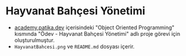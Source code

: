 # Hayvanat Bahçesi Yönetimi
 - [academy.patika.dev](https://academy.patika.dev/tr/courses/oop) içerisindeki "Object Oriented Programming" kısmında "Ödev - Hayvanat Bahçesi Yönetimi" adlı proje görevi için oluşturulmuştur.
 - `HayvanatBahcesi.png` ve `README.md` dosyası içerir.
